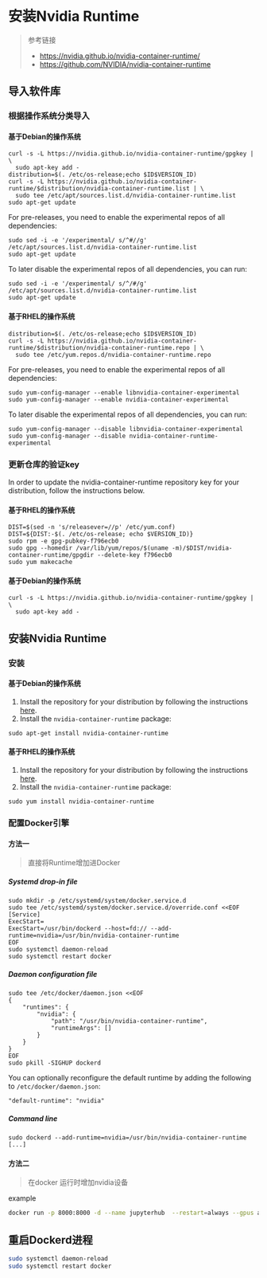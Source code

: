 # 安装Nvidia Runtime



> 参考链接
>
> - https://nvidia.github.io/nvidia-container-runtime/
> - https://github.com/NVIDIA/nvidia-container-runtime

## 导入软件库

### 根据操作系统分类导入

#### 基于Debian的操作系统

```
curl -s -L https://nvidia.github.io/nvidia-container-runtime/gpgkey | \
  sudo apt-key add -
distribution=$(. /etc/os-release;echo $ID$VERSION_ID)
curl -s -L https://nvidia.github.io/nvidia-container-runtime/$distribution/nvidia-container-runtime.list | \
  sudo tee /etc/apt/sources.list.d/nvidia-container-runtime.list
sudo apt-get update
```

For pre-releases, you need to enable the experimental repos of all dependencies:

```
sudo sed -i -e '/experimental/ s/^#//g' /etc/apt/sources.list.d/nvidia-container-runtime.list
sudo apt-get update
```

To later disable the experimental repos of all dependencies, you can run:

```
sudo sed -i -e '/experimental/ s/^/#/g' /etc/apt/sources.list.d/nvidia-container-runtime.list
sudo apt-get update
```

#### 基于RHEL的操作系统

```
distribution=$(. /etc/os-release;echo $ID$VERSION_ID)
curl -s -L https://nvidia.github.io/nvidia-container-runtime/$distribution/nvidia-container-runtime.repo | \
  sudo tee /etc/yum.repos.d/nvidia-container-runtime.repo
```

For pre-releases, you need to enable the experimental repos of all dependencies:

```
sudo yum-config-manager --enable libnvidia-container-experimental
sudo yum-config-manager --enable nvidia-container-experimental
```

To later disable the experimental repos of all dependencies, you can run:

```
sudo yum-config-manager --disable libnvidia-container-experimental
sudo yum-config-manager --disable nvidia-container-runtime-experimental
```

### 更新仓库的验证key

In order to update the nvidia-container-runtime repository key for your distribution, follow the instructions below.

#### 基于RHEL的操作系统

```
DIST=$(sed -n 's/releasever=//p' /etc/yum.conf)
DIST=${DIST:-$(. /etc/os-release; echo $VERSION_ID)}
sudo rpm -e gpg-pubkey-f796ecb0
sudo gpg --homedir /var/lib/yum/repos/$(uname -m)/$DIST/nvidia-container-runtime/gpgdir --delete-key f796ecb0
sudo yum makecache
```

#### 基于Debian的操作系统

```
curl -s -L https://nvidia.github.io/nvidia-container-runtime/gpgkey | \
  sudo apt-key add -
```

## 安装Nvidia Runtime

### 安装

#### 基于Debian的操作系统

1. Install the repository for your distribution by following the instructions [here](http://nvidia.github.io/nvidia-container-runtime/).
2. Install the `nvidia-container-runtime` package:

```
sudo apt-get install nvidia-container-runtime
```

#### 基于RHEL的操作系统

1. Install the repository for your distribution by following the instructions [here](http://nvidia.github.io/nvidia-container-runtime/).
2. Install the `nvidia-container-runtime` package:

```
sudo yum install nvidia-container-runtime
```

### 配置Docker引擎

#### 方法一

> 直接将Runtime增加进Docker

##### Systemd drop-in file

```
sudo mkdir -p /etc/systemd/system/docker.service.d
sudo tee /etc/systemd/system/docker.service.d/override.conf <<EOF
[Service]
ExecStart=
ExecStart=/usr/bin/dockerd --host=fd:// --add-runtime=nvidia=/usr/bin/nvidia-container-runtime
EOF
sudo systemctl daemon-reload
sudo systemctl restart docker
```

##### Daemon configuration file

```
sudo tee /etc/docker/daemon.json <<EOF
{
    "runtimes": {
        "nvidia": {
            "path": "/usr/bin/nvidia-container-runtime",
            "runtimeArgs": []
        }
    }
}
EOF
sudo pkill -SIGHUP dockerd
```

You can optionally reconfigure the default runtime by adding the following to `/etc/docker/daemon.json`:

```
"default-runtime": "nvidia"
```

##### Command line

```
sudo dockerd --add-runtime=nvidia=/usr/bin/nvidia-container-runtime [...]
```



#### 方法二

> 在docker 运行时增加nvidia设备

example

```bash
docker run -p 8000:8000 -d --name jupyterhub  --restart=always --gpus all muaimingjun/jupyterhub:1.0.0

```

## 重启Dockerd进程

```bash
sudo systemctl daemon-reload
sudo systemctl restart docker
```

